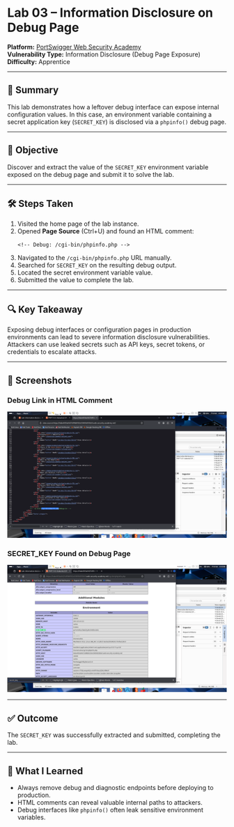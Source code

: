 
# Lab 03 – Information Disclosure on Debug Page

**Platform:** [PortSwigger Web Security Academy](https://portswigger.net/web-security/information-disclosure/exploiting/lab-info-leak-on-debug-page)  
**Vulnerability Type:** Information Disclosure (Debug Page Exposure)  
**Difficulty:** Apprentice  

---

## 🧠 Summary

This lab demonstrates how a leftover debug interface can expose internal configuration values. In this case, an environment variable containing a secret application key (`SECRET_KEY`) is disclosed via a `phpinfo()` debug page.

---

## 🎯 Objective

Discover and extract the value of the `SECRET_KEY` environment variable exposed on the debug page and submit it to solve the lab.

---

## 🛠 Steps Taken

1. Visited the home page of the lab instance.
2. Opened **Page Source** (Ctrl+U) and found an HTML comment:
   ```
   <!-- Debug: /cgi-bin/phpinfo.php -->
   ```
3. Navigated to the `/cgi-bin/phpinfo.php` URL manually.
4. Searched for `SECRET_KEY` on the resulting debug output.
5. Located the secret environment variable value.
6. Submitted the value to complete the lab.

---

## 🔍 Key Takeaway

Exposing debug interfaces or configuration pages in production environments can lead to severe information disclosure vulnerabilities. Attackers can use leaked secrets such as API keys, secret tokens, or credentials to escalate attacks.

---

## 📸 Screenshots

### Debug Link in HTML Comment

![Debug Comment](./debug-comment.png)

### SECRET_KEY Found on Debug Page

![SECRET_KEY](./secret-key.png)

---

## ✅ Outcome

The `SECRET_KEY` was successfully extracted and submitted, completing the lab.

---

## 💬 What I Learned

- Always remove debug and diagnostic endpoints before deploying to production.
- HTML comments can reveal valuable internal paths to attackers.
- Debug interfaces like `phpinfo()` often leak sensitive environment variables.
